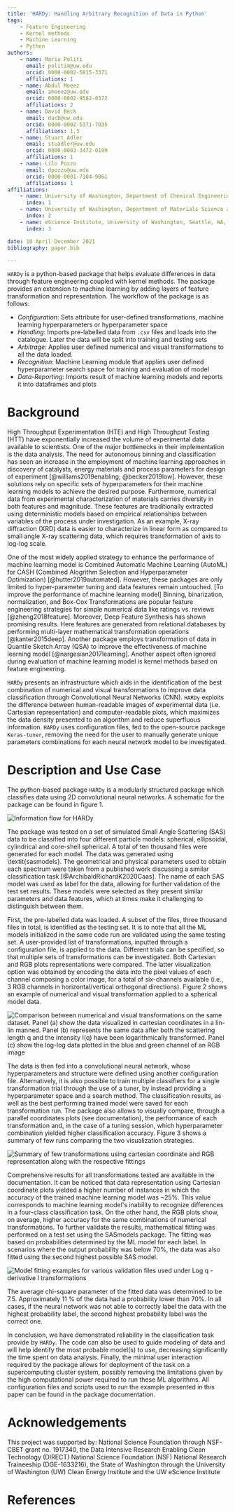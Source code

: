 ```yaml
---
title: 'HARDy: Handling Arbitrary Recognition of Data in Python'
tags:
    - Feature Engineering
    - Kernel methods
    - Machine Learning
    - Python
authors:
    - name: Maria Politi
      email: politim@uw.edu
      orcid: 0000-0002-5815-3371
      affiliations: 1
    - name: Abdul Moeez
      email: amoeez@uw.edu
      orcid: 0000-0002-9582-0372
      affiliations: 2
    - name: David Beck
      email: dacb@uw.edu
      orcid: 0000-0002-5371-7035
      affiliations: 1,3
    - name: Stuart Adler
      email: stuadler@uw.edu
      orcid: 0000-0003-3472-0199
      affiliations: 1
    - name: Lilo Pozzo
      email: dpozzo@uw.edu
      orcid: 0000-0001-7104-9061
      affiliations: 1
affiliations:
    - name: University of Washington, Department of Chemical Engineering, Seattle, WA, USA
      index: 1
    - name: University of Washington, Department of Materials Science and Engineering, Seattle, WA, USA
      index: 2
    - name: eScience Institute, University of Washington, Seattle, WA, USA
      index: 3

date: 10 April December 2021
bibliography: paper.bib

---
```

`HARDy` is a python-based package that helps evaluate differences in data through feature engineering coupled with kernel methods. The package provides an extension to machine learning by adding layers of feature transformation and representation. The workflow of the package is as follows:

- _Configuration_: Sets attribute for user-defined transformations, machine learning hyperparameters or hyperparameter space
- _Handling_: Imports pre-labelled data from `.csv` files and loads into the catalogue. Later the data will be split into training and testing sets
- _Arbitrage_: Applies user defined numerical and visual transformations to all the data loaded.
- _Recognition_: Machine Learning module that applies user defined hyperparameter search space for training and evaluation of model
- _Data-Reporting_: Imports result of machine learning models and reports it into dataframes and plots

# Background

High Throughput Experimentation (HTE) and High Throughput Testing (HTT) have exponentially increased the volume of experimental data available to scientists. One of the major bottlenecks in their implementation is the data analysis. The need for autonomous binning and classification has seen an increase in the employment of machine learning approaches in discovery of catalysts, energy materials and process parameters for design of experiment [@williams2019enabling; @becker2019low]. However, these solutions rely on specific sets of hyperparameters for their machine learning models to achieve the desired purpose. Furthermore, numerical data from experimental characterization of materials carries diversity in both features and magnitude. These features are traditionally extracted using deterministic models based on empirical relationships between variables of the process under investigation. As an example, X-ray diffraction (XRD) data is easier to characterize in linear form as compared to small angle X-ray scattering data, which requires transformation of axis to log-log scale.

One of the most widely applied strategy to enhance the performance of machine learning model is Combined Automatic Machine Learning (AutoML) for CASH (Combined Alogrithm Selection and Hyperparameter Optimization) [@hutter2019automated]. However, these packages are only limited to hyper-parameter tuning and data features remain untouched. [To improve the performance of machine learning model] Binning, binarization, normalization, and Box-Cox Transformations are popular feature engineering strategies for simple numerical data like ratings vs. reviews [@zheng2018feature]. Moreover, Deep Feature Synthesis has shown promising results. Here features are generated from relational databases by performing multi-layer mathematical transformation operations [@kanter2015deep]. Another package employs transformation of data in Quantile Sketch Array (QSA) to improve the effectiveness of machine learning model [@nargesian2017learning]. Another aspect often ignored during evaluation of machine learning model is kernel methods based on feature engineering.

`HARDy` presents an infrastructure which aids in the identification of the best combination of numerical and visual transformations to improve data classification through Convolutional Neural Networks (CNN). `HARDy` exploits the difference between human-readable images of experimental data (i.e. Cartesian representation) and computer-readable plots, which maximizes the data density presented to an algorithm and reduce superfluous information. `HARDy` uses configuration files, fed to the open-source package `Keras-tuner`, removing the need for the user to manually generate unique parameters combinations for each neural network model to be investigated.


# Description and Use Case

The python-based package `HARDy` is a modularly structured package which classifies data using 2D convolutional neural networks. A schematic for the package can be found in figure 1.

![Information flow for HARDy](./images/HARDy_diagram.png)

The package was tested on a set of simulated Small Angle Scattering (SAS) data to be classified into four different particle models: spherical, ellipsoidal, cylindrical and core-shell spherical. A total of ten thousand files were generated for each model. The data was generated using \textit{sasmodels}. The geometrical and physical parameters used to obtain each spectrum were taken from a published work discussing a similar classification task [@ArchibaldRichardK2020Caas]. The name of each SAS model was used as label for the data, allowing for further validation of the test set results. These models were selected as they present similar parameters and data features, which at times make it challenging to distinguish between them.

First, the pre-labelled data was loaded. A subset of the files, three thousand files in total, is identified as the testing set. It is to note that all the ML models initialized in the same code run are validated using the same testing set. A user-provided list of transformations, inputted through a configuration file, is applied to the data. Different trials can be specified, so that multiple sets of transformations can be investigated. Both Cartesian and RGB plots representations were compared. The latter visualization option was obtained by encoding the data into the pixel values of each channel composing a color image, for a total of six-channels available (i.e., 3 RGB channels in horizontal/vertical orthogonal directions). Figure 2 shows an example of numerical and visual transformation applied to a spherical model data.

![Comparison between numerical and visual transformations on the same dataset. Panel (a) show the data visualized in cartesian coordinates in a lin-lin manned. Panel (b) represents the same data after both the scattering length q and the intensity I(q) have been logarithmically transformed. Panel (c) show the log-log data plotted in the blue and green channel of an RGB image](./images/panelplot.png)

The data is then fed into a convolutional neural network, whose hyperparameters and structure were defined using another configuration file. Alternatively, it is also possible to train multiple classifiers for a single transformation trial through the use of a tuner, by instead providing a hyperparameter space and a search method. The classification results, as well as the best performing trained model were saved for each transformation run. The package also allows to visually compare, through a parallel coordinates plots (see documentation), the performance of each transformation and, in the case of a tuning session, which hyperparameter combination yielded higher classification accuracy. Figure 3 shows a summary of few runs comparing the two visualization strategies. 

![Summary of few transformations using cartesian coordinate and RGB representation along with the respective fittings](./images/transformation_run_example.png)

Comprehensive results for all transformations tested are available in the documentation. It can be noticed that data representation using Cartesian coordinate plots yielded a higher number of instances in which the accuracy of the trained machine learning model was ~25\%. This value corresponds to machine learning model's inability to recognize differences in a four-class classification task. On the other hand, the RGB plots show, on average, higher accuracy for the same combinations of numerical transformations. To further validate the results, mathematical fitting was performed on a test set using the SASmodels package. The fitting was based on probabilities determined by the ML model for each label. In scenarios where the output probability was below 70\%, the data was also fitted using the second highest possible SAS model.

![Model fitting examples for various validation files used under Log q - derivative I transformations](./images/fitting_examples.png)

The average chi-square parameter of the fitted data was determined to be 7.5. Approximately 11 \% of the data had a probability lower than 70\%. In all cases, if the neural network was not able to correctly label the data with the highest probability label, the second highest probability label was the correct one.

In conclusion, we have demonstrated reliability in the classification task provide by `HARDy`. The code can also be used to guide modeling of data and will help identify the most probable model(s) to use, decreasing significantly the time spent on data analysis. Finally, the minimal user interaction required by the package allows for deployment of the task on a supercomputing cluster system, possibly removing the limitations given by the high computational power required to run these ML algorithms. All configuration files and scripts used to run the example presented in this paper can be found in the package documentation.


# Acknowledgements
This project was supported by: National Science Foundation through NSF-CBET grant no. 1917340, the Data Intensive Research Enabling Clean Technology (DIRECT) National Science Foundation (NSF) National Research Traineeship (DGE-1633216), the State of Washington through the University of Washington (UW) Clean Energy Institute and the UW eScience Institute

# References
